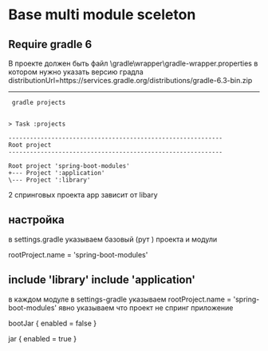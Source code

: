 # Base multi module sceleton 
Require gradle 6 
---
В проекте должен быть файл 
\gradle\wrapper\gradle-wrapper.properties в котором нужно указать версию градла 
distributionUrl=https\://services.gradle.org/distributions/gradle-6.3-bin.zip

----
``` bash 
 gradle projects
``` 

```shell

> Task :projects

------------------------------------------------------------
Root project
------------------------------------------------------------

Root project 'spring-boot-modules'
+--- Project ':application'
\--- Project ':library'
```

2 спринговых проекта 
app зависит от libary

## настройка

в settings.gradle
указываем базовый (рут ) проекта и модули

rootProject.name = 'spring-boot-modules'

include 'library'
include 'application'
----------------------------

в каждом модуле  в settings-gradle 
указываем
 rootProject.name = 'spring-boot-modules'
 явно указываем что проект не спринг приложение 
 
 bootJar {
	enabled = false
}

jar {
	enabled = true
}
 






